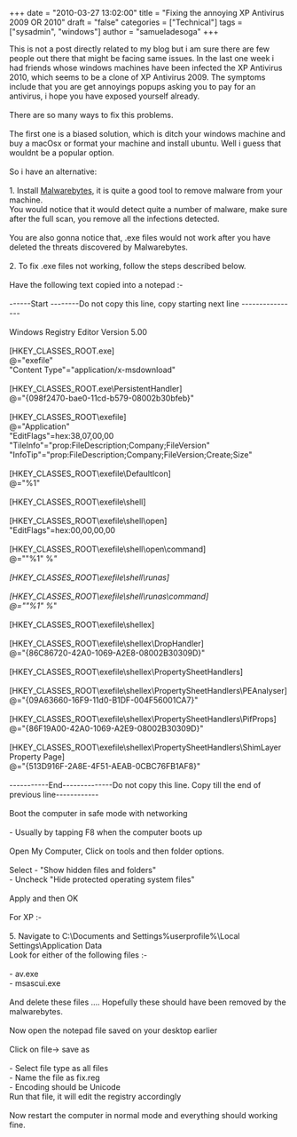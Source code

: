 +++
date = "2010-03-27 13:02:00"
title = "Fixing the annoying XP Antivirus 2009 OR 2010"
draft = "false"
categories = ["Technical"]
tags = ["sysadmin", "windows"]
author = "samueladesoga"
+++

This is not a post directly related to my blog but i am sure there are few people out there that might be facing same issues. In the last one week i had friends whose windows machines have been infected the XP Antivirus 2010, which seems to be a clone of XP Antivirus 2009. The symptoms include that you are get annoyings popups asking you to pay for an antivirus, i hope you have exposed yourself already.<br /><br />There are so many ways to fix this problems.<br /><br />The first one is a biased solution, which is ditch your windows machine and buy a macOsx or format your machine and install ubuntu. Well i guess that wouldnt be a popular option.<br /><br />So i have an alternative:<br /><br />1. Install <a href="http://www.malwarebytes.org/">Malwarebytes</a>, it is quite a good tool to remove malware from your machine.<br /> You would notice that it would detect quite a number of malware, make sure after the full scan, you remove all the infections detected.<br /><br />You are also gonna notice that, .exe files would not work after you have deleted the threats discovered by Malwarebytes.<br /><br />2. To fix .exe files not working, follow the steps described below.<br /><br />Have the following text copied into a notepad :-<br /><br />------Start --------Do not copy this line, copy starting next line ----------------<br /><br />Windows Registry Editor Version 5.00<br /><br />[HKEY_CLASSES_ROOT\.exe]<br />@="exefile"<br />"Content Type"="application/x-msdownload"<br /><br />[HKEY_CLASSES_ROOT\.exe\PersistentHandler]<br />@="{098f2470-bae0-11cd-b579-08002b30bfeb}"<br /><br />[HKEY_CLASSES_ROOT\exefile]<br />@="Application"<br />"EditFlags"=hex:38,07,00,00<br />"TileInfo"="prop:FileDescription;Company;FileVersion"<br />"InfoTip"="prop:FileDescription;Company;FileVersion;Create;Size"<br /><br />[HKEY_CLASSES_ROOT\exefile\DefaultIcon]<br />@="%1"<br /><br />[HKEY_CLASSES_ROOT\exefile\shell]<br /><br />[HKEY_CLASSES_ROOT\exefile\shell\open]<br />"EditFlags"=hex:00,00,00,00<br /><br />[HKEY_CLASSES_ROOT\exefile\shell\open\command]<br />@="\"%1\" %*"<br /><br />[HKEY_CLASSES_ROOT\exefile\shell\runas]<br /><br />[HKEY_CLASSES_ROOT\exefile\shell\runas\command]<br />@="\"%1\" %*"<br /><br />[HKEY_CLASSES_ROOT\exefile\shellex]<br /><br />[HKEY_CLASSES_ROOT\exefile\shellex\DropHandler]<br />@="{86C86720-42A0-1069-A2E8-08002B30309D}"<br /><br />[HKEY_CLASSES_ROOT\exefile\shellex\PropertySheetHandlers]<br /><br />[HKEY_CLASSES_ROOT\exefile\shellex\PropertySheetHandlers\PEAnalyser]<br />@="{09A63660-16F9-11d0-B1DF-004F56001CA7}"<br /><br />[HKEY_CLASSES_ROOT\exefile\shellex\PropertySheetHandlers\PifProps]<br />@="{86F19A00-42A0-1069-A2E9-08002B30309D}"<br /><br />[HKEY_CLASSES_ROOT\exefile\shellex\PropertySheetHandlers\ShimLayer Property Page]<br />@="{513D916F-2A8E-4F51-AEAB-0CBC76FB1AF8}"<br /><br />-----------End--------------Do not copy this line. Copy till the end of previous line------------<br /><br />Boot the computer in safe mode with networking<br /><br />- Usually by tapping F8 when the computer boots up<br /><br />Open My Computer, Click on tools and then folder options.<br /><br />Select - "Show hidden files and folders"<br />              - Uncheck "Hide protected operating system files"<br /><br />Apply and then OK<br /><br />For XP :-<br /><br />5. Navigate to C:\Documents and Settings\%userprofile%\Local Settings\Application Data<br />Look for either of the following files :-<br /><br />- av.exe<br />- msascui.exe<br /><br />And delete these files .... Hopefully these should have been removed by the malwarebytes.<br /><br />Now open the notepad file saved on your desktop earlier<br /><br />Click on file-&gt; save as<br /><br />           - Select file type as all files<br />           - Name the file as fix.reg<br />           - Encoding should be Unicode<br />Run that file, it will edit the registry accordingly<br /><br />Now restart the computer in normal mode and everything should working fine.

